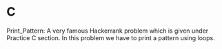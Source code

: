# C

Print_Pattern:
A very famous Hackerrank problem which is given under Practice C section. In this problem we have to print a pattern using loops.
